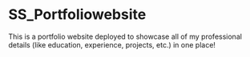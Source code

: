 # SS_Portfoliowebsite
This is a portfolio website deployed to showcase all of my professional details (like education, experience, projects, etc.) in one place!
